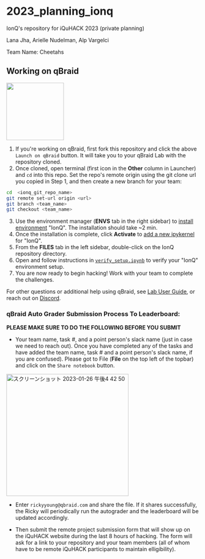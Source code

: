 # 2023_planning_ionq
IonQ's repository for iQuHACK 2023 (private planning)

Lana Jha,
Arielle Nudelman,
Alp Vargelci

Team Name: Cheetahs

## Working on qBraid
[<img src="https://qbraid-static.s3.amazonaws.com/logos/Launch_on_qBraid_white.png" width="150">](https://account.qbraid.com?gitHubUrl=https://github.com/iQuHACK/2023_planning_ionq.git)
1. If you're working on qBraid, first fork this repository and click the above `Launch on qBraid` button. It will take you to your qBraid Lab with the repository cloned.
2. Once cloned, open terminal (first icon in the **Other** column in Launcher) and `cd` into this repo. Set the repo's remote origin using the git clone url you copied in Step 1, and then create a new branch for your team:
```bash
cd  <ionq_git_repo_name>
git remote set-url origin <url>
git branch <team_name>
git checkout <team_name>
```

3. Use the environment manager (**ENVS** tab in the right sidebar) to [install environment](https://qbraid-qbraid.readthedocs-hosted.com/en/latest/lab/environments.html#install-environment) "IonQ". The installation should take ~2 min.
4. Once the installation is complete, click **Activate** to [add a new ipykernel](https://qbraid-qbraid.readthedocs-hosted.com/en/latest/lab/kernels.html#add-remove-kernels) for "IonQ".
5. From the **FILES** tab in the left sidebar, double-click on the IonQ repository directory.
6. Open and follow instructions in [`verify_setup.ipynb`](verify_setup.ipynb) to verify your "IonQ" environment setup.
7. You are now ready to begin hacking! Work with your team to complete the challenges.

For other questions or additional help using qBraid, see [Lab User Guide](https://qbraid-qbraid.readthedocs-hosted.com/en/latest/lab/overview.html), or reach out on [Discord](https://discord.gg/gwBebaBZZX).

### qBraid Auto Grader Submission Process To Leaderboard:

**PLEASE MAKE SURE TO DO THE FOLLOWING BEFORE YOU SUBMIT**

- Your team name, task #, and a point person's slack name (just in case we need to reach out).
Once you have completed any of the tasks and have added the team name, task # and a point person's slack name, if you are confused). Please got to File (**File** on the top left of the topbar) and click on the `Share notebook` button.
<img width="319" alt="スクリーンショット 2023-01-26 午後4 42 50" src="https://user-images.githubusercontent.com/32727721/214967319-3d2f64ec-19f8-4a06-bf20-0690f8f0e29e.png">

- Enter `rickyyoung@qbraid.com` and share the file. If it shares successfully, the Ricky will periodically run the autograder and the leaderboard will be updated accordingly.

- Then submit the remote project submission form that will show up on the iQuHACK website during the last 8 hours of hacking. The form will ask for a link to your repository and your team members (all of whom have to be remote iQuHACK participants to maintain elligibility).
